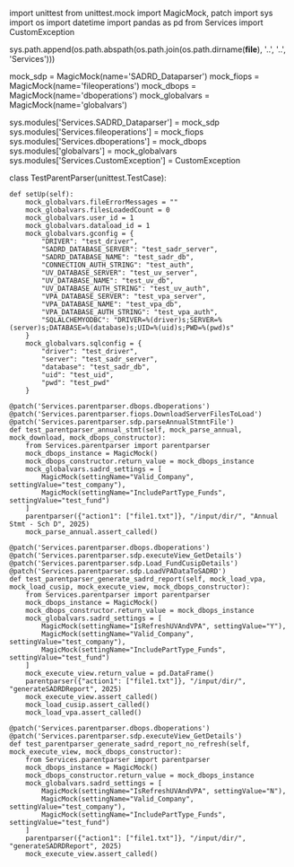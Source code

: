 import unittest
from unittest.mock import MagicMock, patch
import sys
import os
import datetime
import pandas as pd
from Services import CustomException

sys.path.append(os.path.abspath(os.path.join(os.path.dirname(__file__), '..', '..', 'Services')))

mock_sdp = MagicMock(name='SADRD_Dataparser')
mock_fiops = MagicMock(name='fileoperations')
mock_dbops = MagicMock(name='dboperations')
mock_globalvars = MagicMock(name='globalvars')

sys.modules['Services.SADRD_Dataparser'] = mock_sdp
sys.modules['Services.fileoperations'] = mock_fiops
sys.modules['Services.dboperations'] = mock_dbops
sys.modules['globalvars'] = mock_globalvars
sys.modules['Services.CustomException'] = CustomException

class TestParentParser(unittest.TestCase):

    def setUp(self):
        mock_globalvars.fileErrorMessages = ""
        mock_globalvars.filesLoadedCount = 0
        mock_globalvars.user_id = 1
        mock_globalvars.dataload_id = 1
        mock_globalvars.gconfig = {
            "DRIVER": "test_driver",
            "SADRD_DATABASE_SERVER": "test_sadr_server",
            "SADRD_DATABASE_NAME": "test_sadr_db",
            "CONNECTION_AUTH_STRING": "test_auth",
            "UV_DATABASE_SERVER": "test_uv_server",
            "UV_DATABASE_NAME": "test_uv_db",
            "UV_DATABASE_AUTH_STRING": "test_uv_auth",
            "VPA_DATABASE_SERVER": "test_vpa_server",
            "VPA_DATABASE_NAME": "test_vpa_db",
            "VPA_DATABASE_AUTH_STRING": "test_vpa_auth",
            "SQLALCHEMYODBC": "DRIVER=%(driver)s;SERVER=%(server)s;DATABASE=%(database)s;UID=%(uid)s;PWD=%(pwd)s"
        }
        mock_globalvars.sqlconfig = {
            "driver": "test_driver",
            "server": "test_sadr_server",
            "database": "test_sadr_db",
            "uid": "test_uid",
            "pwd": "test_pwd"
        }

    @patch('Services.parentparser.dbops.dboperations')
    @patch('Services.parentparser.fiops.DownloadServerFilesToLoad')
    @patch('Services.parentparser.sdp.parseAnnualStmntFile')
    def test_parentparser_annual_stmt(self, mock_parse_annual, mock_download, mock_dbops_constructor):
        from Services.parentparser import parentparser
        mock_dbops_instance = MagicMock()
        mock_dbops_constructor.return_value = mock_dbops_instance
        mock_globalvars.sadrd_settings = [
            MagicMock(settingName="Valid_Company", settingValue="test_company"),
            MagicMock(settingName="IncludePartType_Funds", settingValue="test_fund")
        ]
        parentparser({"action1": ["file1.txt"]}, "/input/dir/", "Annual Stmt - Sch D", 2025)
        mock_parse_annual.assert_called()

    @patch('Services.parentparser.dbops.dboperations')
    @patch('Services.parentparser.sdp.executeView_GetDetails')
    @patch('Services.parentparser.sdp.Load_FundCusipDetails')
    @patch('Services.parentparser.sdp.LoadVPADataToSADRD')
    def test_parentparser_generate_sadrd_report(self, mock_load_vpa, mock_load_cusip, mock_execute_view, mock_dbops_constructor):
        from Services.parentparser import parentparser
        mock_dbops_instance = MagicMock()
        mock_dbops_constructor.return_value = mock_dbops_instance
        mock_globalvars.sadrd_settings = [
            MagicMock(settingName="IsRefreshUVAndVPA", settingValue="Y"),
            MagicMock(settingName="Valid_Company", settingValue="test_company"),
            MagicMock(settingName="IncludePartType_Funds", settingValue="test_fund")
        ]
        mock_execute_view.return_value = pd.DataFrame()
        parentparser({"action1": ["file1.txt"]}, "/input/dir/", "generateSADRDReport", 2025)
        mock_execute_view.assert_called()
        mock_load_cusip.assert_called()
        mock_load_vpa.assert_called()

    @patch('Services.parentparser.dbops.dboperations')
    @patch('Services.parentparser.sdp.executeView_GetDetails')
    def test_parentparser_generate_sadrd_report_no_refresh(self, mock_execute_view, mock_dbops_constructor):
        from Services.parentparser import parentparser
        mock_dbops_instance = MagicMock()
        mock_dbops_constructor.return_value = mock_dbops_instance
        mock_globalvars.sadrd_settings = [
            MagicMock(settingName="IsRefreshUVAndVPA", settingValue="N"),
            MagicMock(settingName="Valid_Company", settingValue="test_company"),
            MagicMock(settingName="IncludePartType_Funds", settingValue="test_fund")
        ]
        parentparser({"action1": ["file1.txt"]}, "/input/dir/", "generateSADRDReport", 2025)
        mock_execute_view.assert_called()
